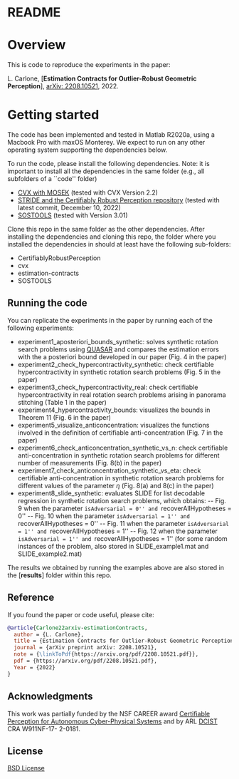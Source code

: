 # README

# Overview

This is code to reproduce the experiments in the paper: 

L. Carlone, [**Estimation Contracts for Outlier-Robust Geometric Perception**], [arXiv: 2208.10521](https://arxiv.org/pdf/2208.10521.pdf), 2022.

# Getting started

The code has been implemented and tested in Matlab R2020a, using a Macbook Pro with maxOS Monterey. We expect to run on any other operating system supporting the dependencies below.

To run the code, please install the following dependencies. Note: it is important to install all the dependencies in the same folder (e.g., all subfolders of a ``code'' folder) 
- [CVX with MOSEK](http://cvxr.com/cvx/doc/mosek.html) (tested with CVX Version 2.2)
- [STRIDE and the Certifiably Robust Perception repository](https://github.com/MIT-SPARK/CertifiablyRobustPerception/) (tested with latest commit, December 10, 2022)
- [SOSTOOLS](https://github.com/oxfordcontrol/SOSTOOLS) (tested with Version 3.01)

Clone this repo in the same folder as the other dependencies. 
After installing the dependencies and cloning this repo, the folder where you installed the dependencies in should at least have the following sub-folders:
- CertifiablyRobustPerception
- cvx
- estimation-contracts
- SOSTOOLS

## Running the code

You can replicate the experiments in the paper by running each of the following experiments:
- experiment1_aposteriori_bounds_synthetic: solves synthetic rotation search problems using [QUASAR](https://arxiv.org/pdf/1905.12536.pdf) and compares the estimation errors with the a posteriori bound developed in our paper (Fig. 4 in the paper)
- experiment2_check_hypercontractivity_synthetic: check certifiable hypercontractivity in synthetic rotation search problems (Fig. 5 in the paper)
- experiment3_check_hypercontractivity_real: check certifiable hypercontractivity in real rotation search problems arising in panorama stitching (Table 1 in the paper)
- experiment4_hypercontractivity_bounds: visualizes the bounds in Theorem 11 (Fig. 6 in the paper)
- experiment5_visualize_anticoncentration: visualizes the functions involved in the definition of certifiable anti-concentration (Fig. 7 in the paper)
- experiment6_check_anticoncentration_synthetic_vs_n: check certifiable anti-concentration in synthetic rotation search problems for different number of measurements (Fig. 8(b) in the paper)
- experiment7_check_anticoncentration_synthetic_vs_eta: check certifiable anti-concentration in synthetic rotation search problems for different values of the parameter $\eta$ (Fig. 8(a) and 8(c) in the paper)
- experiment8_slide_synthetic: evaluates SLIDE for list decodable regression in synthetic rotation search problems, which obtains:
-- Fig. 9 when the parameter ``isAdversarial = 0'' and ``recoverAllHypotheses = 0''
-- Fig. 10 when the parameter ``isAdversarial = 1'' and ``recoverAllHypotheses = 0''
-- Fig. 11 when the parameter ``isAdversarial = 1'' and ``recoverAllHypotheses = 1''
-- Fig. 12 when the parameter ``isAdversarial = 1'' and ``recoverAllHypotheses = 1'' (for some random instances of the problem, also stored in SLIDE_example1.mat and SLIDE_example2.mat)

The results we obtained by running the examples above are also stored in the [**results**] folder within this repo.

## Reference

If you found the paper or code useful, please cite:

```bibtex
@article{Carlone22arxiv-estimationContracts,
  author = {L. Carlone},
  title = {Estimation Contracts for Outlier-Robust Geometric Perception},
  journal = {arXiv preprint arXiv: 2208.10521},
  note = {\linkToPdf{https://arxiv.org/pdf/2208.10521.pdf}},
  pdf = {https://arxiv.org/pdf/2208.10521.pdf},
  Year = {2022}
}
```

## Acknowledgments

This work was partially funded by the NSF CAREER award [Certifiable Perception for Autonomous Cyber-Physical
Systems](https://nsf.gov/awardsearch/showAward?AWD_ID=2044973) and by ARL [DCIST](https://www.dcist.org/) CRA W911NF-17- 2-0181.

## License

[BSD License](LICENSE.BSD)



